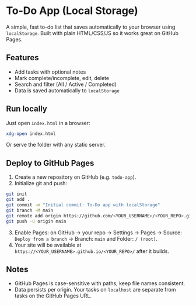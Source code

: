 # To-Do App (Local Storage)

A simple, fast to-do list that saves automatically to your browser using `localStorage`. Built with plain HTML/CSS/JS so it works great on GitHub Pages.

## Features

- Add tasks with optional notes
- Mark complete/incomplete, edit, delete
- Search and filter (All / Active / Completed)
- Data is saved automatically to `localStorage`

## Run locally

Just open `index.html` in a browser:

```bash
xdg-open index.html
```

Or serve the folder with any static server.

## Deploy to GitHub Pages

1. Create a new repository on GitHub (e.g. `todo-app`).
2. Initialize git and push:

```bash
git init
git add .
git commit -m "Initial commit: To-Do app with localStorage"
git branch -M main
git remote add origin https://github.com/<YOUR_USERNAME>/<YOUR_REPO>.git
git push -u origin main
```

3. Enable Pages: on GitHub → your repo → Settings → Pages → Source: `Deploy from a branch` → Branch: `main` and Folder: `/ (root)`.
4. Your site will be available at `https://<YOUR_USERNAME>.github.io/<YOUR_REPO>/` after it builds.

## Notes

- GitHub Pages is case-sensitive with paths; keep file names consistent.
- Data persists per origin. Your tasks on `localhost` are separate from tasks on the GitHub Pages URL. 